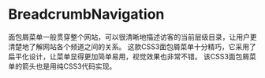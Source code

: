 # BreadcrumbNavigation

面包屑菜单一般贯穿整个网站，可以很清晰地描述访客的当前层级目录，让用户更清楚地了解网站各个频道之间的关系。
这款CSS3面包屑菜单十分精巧，它采用了扁平化设计，让菜单显得更加简单易用，视觉效果也非常不错。
该CSS3面包屑菜单的箭头也是用纯CSS3代码实现。
